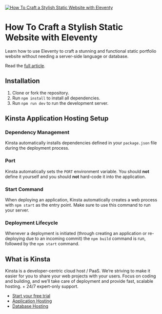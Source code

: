 [![How To Craft a Stylish Static Website with Eleventy](https://user-images.githubusercontent.com/2342458/235165020-59964255-e651-45fd-a236-2690e732117e.png)](https://kinsta.com/blog/eleventy/)

# How To Craft a Stylish Static Website with Eleventy
Learn how to use Eleventy to craft a stunning and functional static portfolio website without needing a server-side language or database.

Read the [full article](https://kinsta.com/blog/eleventy/).

## Installation
1. Clone or fork the repository.
2. Run `npm install` to install all dependencies.
3. Run `npm run dev` to run the development server.

## Kinsta Application Hosting Setup
### Dependency Management

Kinsta automatically installs dependencies defined in your `package.json` file during the deployment process.

### Port

Kinsta automatically sets the `PORT` environment variable. You should **not** define it yourself and you should **not** hard-code it into the application.

### Start Command

When deploying an application, Kinsta automatically creates a web process with `npm start` as the entry point. Make sure to use this command to run your server.

### Deployment Lifecycle

Whenever a deployment is initiated (through creating an application or re-deploying due to an incoming commit) the `npm build` command is run, followed by the `npm start` command.

## What is Kinsta
Kinsta is a developer-centric cloud host / PaaS. We’re striving to make it easier for you to share your web projects with your users. Focus on coding and building, and we’ll take care of deployment and provide fast, scalable hosting. + 24/7 expert-only support.

- [Start your free trial](https://kinsta.com/signup/?product_type=app-db)
- [Application Hosting](https://kinsta.com/application-hosting)
- [Database Hosting](https://kinsta.com/database-hosting)
